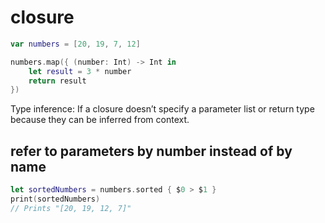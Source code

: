 # closure

```swift
var numbers = [20, 19, 7, 12]

numbers.map({ (number: Int) -> Int in
    let result = 3 * number
    return result
})
```

Type inference: If a closure doesn’t specify a parameter list or return type because they can be inferred from context.

## refer to parameters by number instead of by name

```swift
let sortedNumbers = numbers.sorted { $0 > $1 }
print(sortedNumbers)
// Prints "[20, 19, 12, 7]"
```
